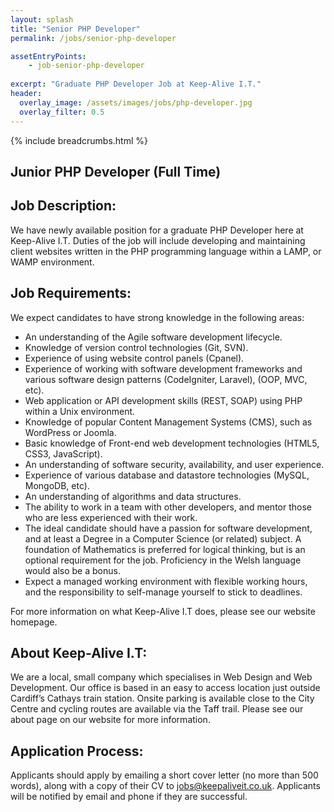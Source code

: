 ```yaml
---
layout: splash 
title: "Senior PHP Developer"
permalink: /jobs/senior-php-developer

assetEntryPoints:
    - job-senior-php-developer
    
excerpt: "Graduate PHP Developer Job at Keep-Alive I.T."
header:
  overlay_image: /assets/images/jobs/php-developer.jpg
  overlay_filter: 0.5 
---
```


{% include breadcrumbs.html %}

## Junior PHP Developer (Full Time)

## Job Description:
We have newly available position for a graduate PHP Developer here at Keep-Alive I.T. Duties of the job will include developing and maintaining client websites written in the PHP programming language within a LAMP, or WAMP environment.

## Job Requirements:
We expect candidates to have strong knowledge in the following areas:

- An understanding of the Agile software development lifecycle.
- Knowledge of version control technologies (Git, SVN).
- Experience of using website control panels (Cpanel).
- Experience of working with software development frameworks and various software design patterns (CodeIgniter, Laravel), (OOP, MVC, etc).
- Web application or API development skills (REST, SOAP) using PHP within a Unix environment.
- Knowledge of popular Content Management Systems (CMS), such as WordPress or Joomla.
- Basic knowledge of Front-end web development technologies (HTML5, CSS3, JavaScript).
- An understanding of software security, availability, and user experience.
- Experience of various database and datastore technologies (MySQL, MongoDB, etc).
- An understanding of algorithms and data structures.
- The ability to work in a team with other developers, and mentor those who are less experienced with their work.
- The ideal candidate should have a passion for software development, and at least a Degree in a Computer Science (or related) subject. A foundation of Mathematics is preferred for logical thinking, but is an optional requirement for the job. Proficiency in the Welsh language would also be a bonus.
- Expect a managed working environment with flexible working hours, and the responsibility to self-manage yourself to stick to deadlines.

For more information on what Keep-Alive I.T does, please see our website homepage.

## About Keep-Alive I.T:
We are a local, small company which specialises in Web Design and Web Development.
Our office is based in an easy to access location just outside Cardiff’s Cathays train station. Onsite parking is available close to the City Centre and cycling routes are available via the Taff trail. Please see our about page on our website for more information.

## Application Process:
Applicants should apply by emailing a short cover letter (no more than 500 words), along with a copy of their CV to <a href="mailto:jobs@keepaliveit.co.uk">jobs@keepaliveit.co.uk</a>. Applicants will be notified by email and phone if they are successful.
